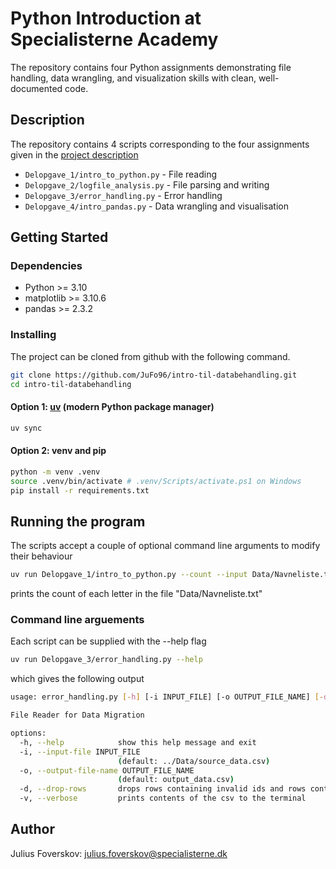 # Python Introduction at Specialisterne Academy
The repository contains four Python assignments demonstrating file handling, data wrangling, and visualization skills with clean, well-documented code.

## Description
The repository contains 4 scripts corresponding to the four assignments given in the [project description](./python-intro.pdf)

- `Delopgave_1/intro_to_python.py` - File reading
- `Delopgave_2/logfile_analysis.py` - File parsing and writing  
- `Delopgave_3/error_handling.py` - Error handling
- `Delopgave_4/intro_pandas.py` - Data wrangling and visualisation
 

## Getting Started

### Dependencies
- Python >= 3.10
- matplotlib >= 3.10.6
- pandas >= 2.3.2


### Installing
The project can be cloned from github with the following command.
```bash
git clone https://github.com/JuFo96/intro-til-databehandling.git
cd intro-til-databehandling
```
#### Option 1: [uv](https://docs.astral.sh/uv/getting-started/installation/) (modern Python package manager)

```bash 
uv sync 
```
#### Option 2: venv and pip
```bash
python -m venv .venv
source .venv/bin/activate # .venv/Scripts/activate.ps1 on Windows
pip install -r requirements.txt
```
## Running the program
The scripts accept a couple of optional command line arguments to modify their behaviour
```bash
uv run Delopgave_1/intro_to_python.py --count --input Data/Navneliste.txt
```
prints the count of each letter in the file "Data/Navneliste.txt"


### Command line arguements
Each script can be supplied with the --help flag
```bash
uv run Delopgave_3/error_handling.py --help
```
which gives the following output
```bash
usage: error_handling.py [-h] [-i INPUT_FILE] [-o OUTPUT_FILE_NAME] [-d] [-v]

File Reader for Data Migration

options:
  -h, --help            show this help message and exit
  -i, --input-file INPUT_FILE
                        (default: ../Data/source_data.csv)
  -o, --output-file-name OUTPUT_FILE_NAME
                        (default: output_data.csv)
  -d, --drop-rows       drops rows containing invalid ids and rows containing empty values
  -v, --verbose         prints contents of the csv to the terminal
```
## Author
Julius Foverskov: julius.foverskov@specialisterne.dk